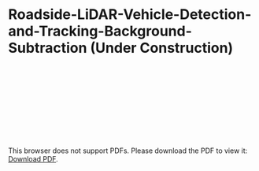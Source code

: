 # Roadside-LiDAR-Vehicle-Detection-and-Tracking-Background-Subtraction (Under Construction)

<!-- <image src="./LiDAR_Object_Detection.pdf" type = "application/pdf" /> -->

<object data="https://github.com/TeRyZh/Roadside-LiDAR-Vehicle-Detection-and-Tracking-Background-Subtraction/blob/main/LiDAR_Object_Detection.pdf" type="application/pdf" width="700px" height="700px">
    <embed src="https://github.com/TeRyZh/Roadside-LiDAR-Vehicle-Detection-and-Tracking-Background-Subtraction/blob/main/LiDAR_Object_Detection.pdf">
        <p>This browser does not support PDFs. Please download the PDF to view it: <a href="https://github.com/TeRyZh/Roadside-LiDAR-Vehicle-Detection-and-Tracking-Background-Subtraction/blob/main/LiDAR_Object_Detection.pdf">Download PDF</a>.</p>
    </embed>
</object>
